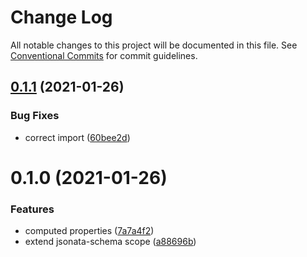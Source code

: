 # Change Log

All notable changes to this project will be documented in this file.
See [Conventional Commits](https://conventionalcommits.org) for commit guidelines.

## [0.1.1](https://github.com/platyplus/platyplus/compare/@platyplus/jsonata-schema@0.1.0...@platyplus/jsonata-schema@0.1.1) (2021-01-26)

### Bug Fixes

- correct import ([60bee2d](https://github.com/platyplus/platyplus/commit/60bee2d62db7b84b83e2ae9410685219012f6244))

# 0.1.0 (2021-01-26)

### Features

- computed properties ([7a7a4f2](https://github.com/platyplus/platyplus/commit/7a7a4f2bab688420fc8397cd56c9f7e0abbf9e6f))
- extend jsonata-schema scope ([a88696b](https://github.com/platyplus/platyplus/commit/a88696b7ea6c88ec58f11f4e3598923d23bcbd3e))

